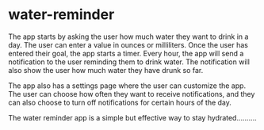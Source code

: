 # water-reminder
The app starts by asking the user how much water they want to drink in a day. The user can enter a value in ounces or milliliters. Once the user has entered their goal, the app starts a timer. Every hour, the app will send a notification to the user reminding them to drink water. The notification will also show the user how much water they have drunk so far.

The app also has a settings page where the user can customize the app. The user can choose how often they want to receive notifications, and they can also choose to turn off notifications for certain hours of the day.

The water reminder app is a simple but effective way to stay hydrated..........
